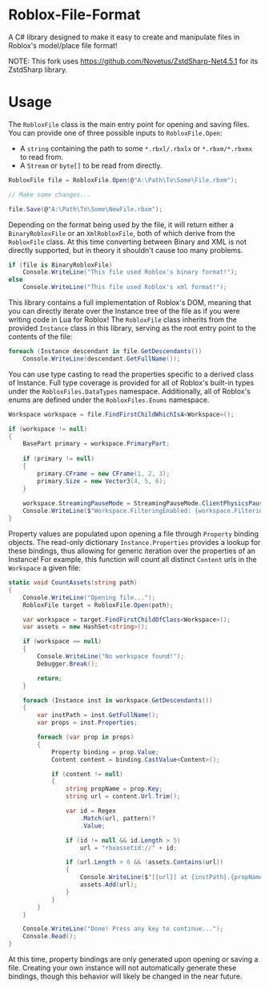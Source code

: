 # Roblox-File-Format
A C# library designed to make it easy to create and manipulate files in Roblox's model/place file format!

NOTE: This fork uses https://github.com/Novetus/ZstdSharp-Net4.5.1 for its ZstdSharp library.

# Usage
The `RobloxFile` class is the main entry point for opening and saving files.
You can provide one of three possible inputs to `RobloxFile.Open`:

- A `string` containing the path to some `*.rbxl/.rbxlx` or `*.rbxm/*.rbxmx` to read from.
- A `Stream` or `byte[]` to be read from directly.

```cs
RobloxFile file = RobloxFile.Open(@"A:\Path\To\Some\File.rbxm");

// Make some changes...

file.Save(@"A:\Path\To\Some\NewFile.rbxm");
```

Depending on the format being used by the file, it will return either a `BinaryRobloxFile` or an `XmlRobloxFile`, both of which derive from the `RobloxFile` class.
At this time converting between Binary and XML is not directly supported, but in theory it shouldn't cause too many problems.

```cs
if (file is BinaryRobloxFile)
    Console.WriteLine("This file used Roblox's binary format!");
else
    Console.WriteLine("This file used Roblox's xml format!");
```

This library contains a full implementation of Roblox's DOM, meaning that you can directly iterate over the Instance tree of the file as if you were writing code in Lua for Roblox!
The `RobloxFile` class inherits from the provided `Instance` class in this library, serving as the root entry point to the contents of the file:

```cs
foreach (Instance descendant in file.GetDescendants())
    Console.WriteLine(descendant.GetFullName());
```

You can use type casting to read the properties specific to a derived class of Instance.
Full type coverage is provided for all of Roblox's built-in types under the `RobloxFiles.DataTypes` namespace.
Additionally, all of Roblox's enums are defined under the `RobloxFiles.Enums` namespace.

```cs
Workspace workspace = file.FindFirstChildWhichIsA<Workspace>();

if (workspace != null)
{
    BasePart primary = workspace.PrimaryPart;
    
    if (primary != null)
    {
        primary.CFrame = new CFrame(1, 2, 3);
        primary.Size = new Vector3(4, 5, 6);
    }
    
    workspace.StreamingPauseMode = StreamingPauseMode.ClientPhysicsPause;
    Console.WriteLine($"Workspace.FilteringEnabled: {workspace.FilteringEnabled}");  
}  
```

Property values are populated upon opening a file through `Property` binding objects. 
The read-only dictionary `Instance.Properties` provides a lookup for these bindings, thus allowing for generic iteration over the properties of an Instance!
For example, this function will count all distinct `Content` urls in the `Workspace` a given file:
```cs
static void CountAssets(string path)
{
    Console.WriteLine("Opening file...");
    RobloxFile target = RobloxFile.Open(path);

    var workspace = target.FindFirstChildOfClass<Workspace>();
    var assets = new HashSet<string>();

    if (workspace == null)
    {
        Console.WriteLine("No workspace found!");
        Debugger.Break();

        return;
    }

    foreach (Instance inst in workspace.GetDescendants())
    {
        var instPath = inst.GetFullName();
        var props = inst.Properties;

        foreach (var prop in props)
        {
            Property binding = prop.Value;
            Content content = binding.CastValue<Content>();

            if (content != null)
            {
                string propName = prop.Key;
                string url = content.Url.Trim();

                var id = Regex
                    .Match(url, pattern)?
                    .Value;

                if (id != null && id.Length > 5)
                    url = "rbxassetid://" + id;

                if (url.Length > 0 && !assets.Contains(url))
                {
                    Console.WriteLine($"[{url}] at {instPath}.{propName}");
                    assets.Add(url);
                }
            }
        }
    }

    Console.WriteLine("Done! Press any key to continue...");
    Console.Read();
}
```

At this time, property bindings are only generated upon opening or saving a file. Creating your own instance will not automatically generate these bindings, though this behavior will likely be changed in the near future.

